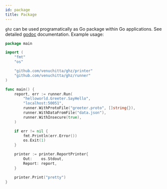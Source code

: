 ```yaml
---
id: package
title: Package
---
```


`ghz` can be used programatically as Go package within Go applications. See detailed [godoc](https://godoc.org/github.com/venuchitta/ghz) documentation. Example usage:


```go
package main

import (
	"fmt"
	"os"

	"github.com/venuchitta/ghz/printer"
	"github.com/venuchitta/ghz/runner"
)

func main() {
	report, err := runner.Run(
		"helloworld.Greeter.SayHello",
		"localhost:50051",
		runner.WithProtoFile("greeter.proto", []string{}),
		runner.WithDataFromFile("data.json"),
		runner.WithInsecure(true),
	)

	if err != nil {
		fmt.Println(err.Error())
		os.Exit(1)
	}

	printer := printer.ReportPrinter{
		Out:    os.Stdout,
		Report: report,
	}

	printer.Print("pretty")
}
```
